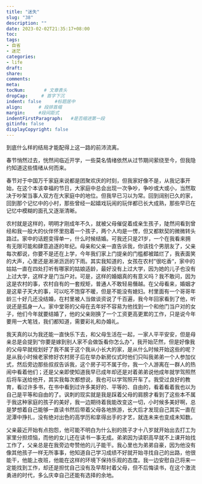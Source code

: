 ```yaml
---
title: "迷失"
slug: "38"
description: ""
date: 2023-02-02T21:35:17+08:00
toc: 
tags: 
- 自省
- 迷茫
categories:
- life
draft: 
share:
comments:
meta: 
tocNum:       # 文章表头
dropCap:     # 首字下沉
indent: false     #标题居中
align:      # 段排首缩
margin:     #段间距式
indentFirstParagraph:   #是否缩进第一段
gitinfo: false
displayCopyright: false
---
```


到底什么样的结局才能配得上这一路的前沛流离。

春节悄然过去，恍然间临近开学，一些莫名情绪依然从过节期间萦绕至今，但我隐约知道这些情绪从何而来。

春节对于中国万千家庭来说都是团聚欢庆的时刻，但我家好像不是，从我记事开始，在这个本该幸福的节日，大家庭中总会出现一次争吵，争吵或大或小，当然取决于吵架当事人双方在大家庭中的地位。但我早已习以为常。回到阔别已久的家，回到那个记忆中的小村，那些曾经一起嬉戏玩闹的玩伴都已长大成熟，那些早已在记忆中模糊的面孔又逐渐清晰。

农村就是这样的，明明才刚成年不久，就被父母催促着成亲生孩子，陡然间看到曾经和我一般大的伙伴怀里抱着一个孩子，两个人均是一愣，但又都默契的微微转头路过。家中的话题变得单一，什么时候结婚。可我还只是21岁，一个在我看来拥有无限可能和肆意追逐的年纪。母亲和父亲一直告诉我，你该找个男朋友了，父亲每次都说，你要不是还在上学，今年我们家上门提亲的门槛都被踏烂了，我表面笑的大声，心里还是淅淅沥沥的下雨。其实我知道的，女孩在农村”很吃香“，家中的姑姑一直在四处打听有哪家的姑娘适龄，最好没有上过大学，因为她的儿子也没有上过大学，这样才是门当户对。可是，这样的婚姻真的有意义吗？我不敢问，因为这是农村的事，农村自有的一套规矩，普通人不敢轻易僭越。在父母看来，婚姻才是这辈子天大的事，可以吃不饱穿不暖，但是不能没有媳妇。村里面有一个哥哥年龄三十好几还没结婚，在村里被人当做谈资说了千百遍，我今年回家看到了他，听说还是孤身一人。家中堂哥的父母在去年好不容易为他找到一个和他门当户对的女子，他们今年就要结婚了，他的父亲刚换了一个工资更高更累的工作，只是说今年要用一大笔钱，我们都知道，需要彩礼和办婚礼。

我天真的以为我还能一直快乐下去，和父母生活在一起，一家人平平安安，但是母亲总是会提到“你要是嫁到别人家不会做饭看你怎么办”，我开始茫然，但是好像我的父母早就规划好了我不属于这个我从小长大的家，是从什么时候开始这些的呢？是从我小时候老家修好农村房子后在举办新房仪式时他们只叫我弟弟一个人参加仪式，然后旁边那些叔叔告诉我，这个房子可不属于你，我一个人游离在一群人的热闹中看着他们；还是父亲即使知道我早已成年却还是对着弟弟说他成年就学驾照然后将车送给他开，其实我每次都想说，我也可以学驾照开车了。我受过良好的教育，看过许多书，在书中看到过许多美好的、平等的、自由的，看着看着我也以为自己是平等和自由的了。讽刺的现实就是我是踩着父母的肩膀才看到了这些本不属于我这种家庭的孩子的美好，我一边期待着我能改变这一切，小时候多美好啊，总是梦想着自己能够一直读书然后带着父母各地旅游，长大后才发现自己其实一直在泥潭中挣扎，没有绝对出色的高学历和拿得出手的才艺，就连未来也变成未知数。

父亲最近开始有点抱怨，他可能不明白为什么别的孩子才十八岁就开始出去打工为家里分担烦恼，而他的女儿还在读书一事无成。弟弟因为读职高早就不上课开始找工作了，父亲总是在我旁边夸赞他的儿子能干。我心里也为弟弟自豪，因为他没有像其他孩子一样无所事事，他知道自己学习成绩不好就开始寻找自己的出路，他很能干，他能上夜班，他能在这样的环境下保持乐观的态度。我一边安慰自己将来一定能找到工作，却还是担忧自己没有及早帮衬着父母，但不后悔读书，在这个激流勇进的时代，多么庆幸自己还能有选择的余地。







